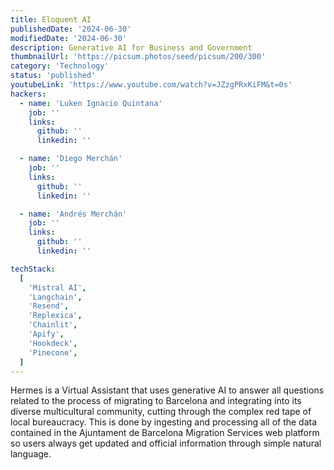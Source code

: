 ```yaml
---
title: Eloquent AI
publishedDate: '2024-06-30'
modifiedDate: '2024-06-30'
description: Generative AI for Business and Government
thumbnailUrl: 'https://picsum.photos/seed/picsum/200/300'
category: 'Technology'
status: 'published'
youtubeLink: 'https://www.youtube.com/watch?v=JZzgPRxKiFM&t=0s'
hackers:
  - name: 'Luken Ignacio Quintana'
    job: ''
    links:
      github: ''
      linkedin: ''

  - name: 'Diego Merchán'
    job: ''
    links:
      github: ''
      linkedin: ''

  - name: 'Andrés Merchán'
    job: ''
    links:
      github: ''
      linkedin: ''

techStack:
  [
    'Mistral AI',
    'Langchain',
    'Resend',
    'Replexica',
    'Chainlit',
    'Apify',
    'Hookdeck',
    'Pinecone',
  ]
---
```


Hermes is a Virtual Assistant that uses generative AI to answer all questions related to the process of migrating to Barcelona and integrating into its diverse multicultural community, cutting through the complex red tape of local bureaucracy. This is done by ingesting and processing all of the data contained in the Ajuntament de Barcelona Migration Services web platform so users always get updated and official information through simple natural language.

<YouTube id="JZzgPRxKiFM" timestamp="0" thumbnail="https://picsum.photos/seed/picsum/200/300"/>
